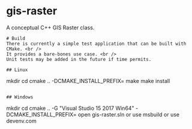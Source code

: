 # gis-raster
A conceptual C++ GIS Raster class.

```
# Build
There is currently a simple test application that can be built with CMake. <br />
It provides a bare-bones use case. <br />
Unit tests may be added in the future if time permits.

## Linux
```
mkdir <build-dir>
cd <build-dir>
cmake .. -DCMAKE_INSTALL_PREFIX=<install-dir>
make
make install
```

## Windows
```
mkdir <build-dir>
cd <build-dir>
cmake .. -G "Visual Studio 15 2017 Win64" -DCMAKE_INSTALL_PREFIX=<install-dir>
open gis-raster.sln or use msbuild or use devenv.com
```
